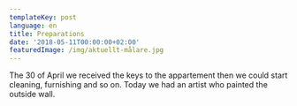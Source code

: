 ```yaml
---
templateKey: post
language: en
title: Preparations
date: '2018-05-11T00:00:00+02:00'
featuredImage: /img/aktuellt-målare.jpg
---
```

The  30 of April we received the keys to the appartement then we could start cleaning, furnishing and so on. Today we had an artist who painted the outside wall.
